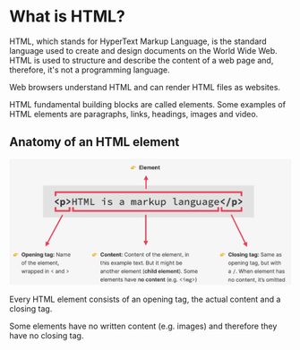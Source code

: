 # What is HTML?

HTML, which stands for HyperText Markup Language, is the standard language used to create and design documents on the World Wide Web. HTML is used to structure and describe the content of a web page and, therefore, it's not a programming language.

Web browsers understand HTML and can render HTML files as websites.

HTML fundamental building blocks are called elements. Some examples of HTML elements are paragraphs, links, headings, images and video.

## Anatomy of an HTML element

![Anatomy of an HTML element](images/anatomy-HTML-element.png)

Every HTML element consists of an opening tag, the actual content and a closing tag.

Some elements have no written content (e.g. images) and therefore they have no closing tag.
